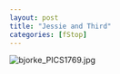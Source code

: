 ```yaml
---
layout: post
title: "Jessie and Third"
categories: [fStop]
---
```

<img alt="bjorke_PICS1769.jpg" src="http://www.botzilla.com/blog/archives/pix2014/bjorke_PICS1769.jpg" class="img-responsive" border="0" />




